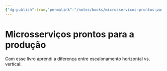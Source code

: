 ```yaml
---
{"dg-publish":true,"permalink":"/notes/books/microsservicos-prontos-para-a-producao/","dgHomeLink":true,"dgPassFrontmatter":false,"dgShowBacklinks":true,"dgShowLocalGraph":false}
---
```


# Microsserviços prontos para a produção


Com esse livro aprendi a diferença entre escalonamento horizontal vs. vertical.
